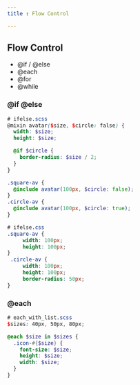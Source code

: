 ```yaml
---
title : Flow Control

---
```


## Flow Control

- @if / @else
- @each
- @for
- @while



### @if @else



```scss
# ifelse.scss
@mixin avatar($size, $circle: false) {
  width: $size;
  height: $size;

  @if $circle {
    border-radius: $size / 2;
  }
}

.square-av {
  @include avatar(100px, $circle: false);
}
.circle-av {
  @include avatar(100px, $circle: true);
}
```



```css
# ifelse.css
.square-av {
	 width: 100px;
	 height: 100px;
}
 .circle-av {
	 width: 100px;
	 height: 100px;
	 border-radius: 50px;
}
```



### @each

```scss
# each_with_list.scss
$sizes: 40px, 50px, 80px;

@each $size in $sizes {
  .icon-#{$size} {
    font-size: $size;
    height: $size;
    width: $size;
  }
}
```





